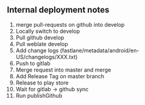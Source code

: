 ## Internal deployment notes

  1. merge pull-requests on github into develop
  2. Locally switch to develop
  3. Pull github develop
  4. Pull weblate develop
  5. Add change logs (fastlane/metadata/android/en-US/changelogs/XXX.txt)
  6. Push to gitlab
  7. Merge request into master and merge
  8. Add Release Tag on master branch
  9. Release to play store
  10. Wait for gitlab -> github sync
  11. Run publishGithub


